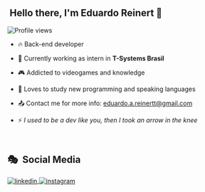 ##  &nbsp;Hello there, I'm Eduardo Reinert 👋
<p align="left"> <img src="https://komarev.com/ghpvc/?username=EduReinert&color=yellow" alt="Profile views" /> </p>

- 🔥 Back-end developer

- 🔭 Currently working as intern in **T-Systems Brasil**

- 🎮 Addicted to videogames and knowledge

- 📖 Loves to study new programming and speaking languages

- 📤 Contact me for more info: eduardo.a.reinertt@gmail.com

- ⚡ *I used to be a dev like you, then I took an arrow in the knee*

<br>

## 🎭 &nbsp;Social Media

<p>
<a href="https://linkedin.com/in/eduardo-augusto-reinert-5606ab204/" target="_blank">
  <img align="center" src="https://img.shields.io/badge/-Eduardo Augusto Reinert-05122A?style=flat&logo=linkedin" alt="linkedin"/>
</a>
<a href="https://instagram.com/eduardo.reinert/" target="_blank">
 <img align="center" src="https://img.shields.io/badge/-eduardo.reinert-05122A?style=flat&logo=instagram" alt="instagram"/>
</a>
</p>
<br><br>

<!--
**EduReinert/EduReinert** is a ✨ _special_ ✨ repository because its `README.md` (this file) appears on your GitHub profile.

Here are some ideas to get you started:

- 🔭 I’m currently working on ...
- 🌱 I’m currently learning ...
- 👯 I’m looking to collaborate on ...
- 🤔 I’m looking for help with ...
- 💬 Ask me about ...
- 📫 How to reach me: ...
- 😄 Pronouns: ...
- ⚡ Fun fact: ...
-->
